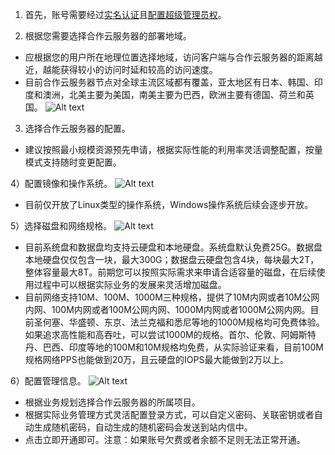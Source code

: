 1) 首先，账号需要经过[实名认证](http://console.tce.fsphere.cn/developer/auth)且[配置超级管理员权](http://console.tce.fsphere.cn/cam/policy)。

2) 根据您需要选择合作云服务器的部署地域。

- 应根据您的用户所在地理位置选择地域，访问客户端与合作云服务器的距离越近，越能获得较小的访问时延和较高的访问速度。
- 目前合作云服务器节点对全球主流区域都有覆盖，亚太地区有日本、韩国、印度和澳洲，北美主要为美国，南美主要为巴西，欧洲主要有德国、荷兰和英国。
![Alt text](http://imgcache.tcecqpoc.fsphere.cn/image/mc.qcloudimg.com/static/img/6f2aa1ca4b2c4949af60ed325f6b6c3e/image.png)

3) 选择合作云服务器的配置。

- 建议按照最小规模资源预先申请，根据实际性能的利用率灵活调整配置，按量模式支持随时变更配置。

4）配置镜像和操作系统。
![Alt text](http://imgcache.tcecqpoc.fsphere.cn/image/mc.qcloudimg.com/static/img/5d093202e740aa9fb43e34134d1632ee/image.png)
- 目前仅开放了Linux类型的操作系统，Windows操作系统后续会逐步开放。

5）选择磁盘和网络规格。
![Alt text](http://imgcache.tcecqpoc.fsphere.cn/image/mc.qcloudimg.com/static/img/2b4871f710caca24576b122abd33a094/image.png)

- 目前系统盘和数据盘均支持云硬盘和本地硬盘。系统盘默认免费25G。数据盘本地硬盘仅仅包含一块，最大300G；数据盘云硬盘包含4块，每块最大2T，整体容量最大8T。前期您可以按照实际需求来申请合适容量的磁盘，在后续使用过程中可以根据实际业务的发展来灵活增加磁盘。
- 目前网络支持10M、100M、1000M三种规格，提供了10M内网或者10M公网内网、100M内网或者100M公网内网、1000M内网或者1000M公网内网。目前圣何塞、华盛顿、东京、法兰克福和悉尼等地的1000M规格均可免费体验。如果追求高性能和高吞吐，可以尝试1000M的规格。首尔、伦敦、阿姆斯特丹、巴西、印度等地的100M和10M规格均免费，从实际验证来看，目前100M规格网络PPS也能做到20万，且云硬盘的IOPS最大能做到2万以上。

6）配置管理信息。
![Alt text](http://imgcache.tcecqpoc.fsphere.cn/image/mc.qcloudimg.com/static/img/1a5aa93538aae92ea61def331917a4e5/image.png)

- 根据业务规划选择合作云服务器的所属项目。
- 根据实际业务管理方式灵活配置登录方式，可以自定义密码、关联密钥或者自动生成随机密码，自动生成的随机密码会发送到站内信中。
- 点击立即开通即可。注意：如果账号欠费或者余额不足则无法正常开通。
